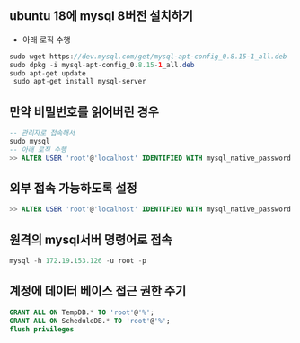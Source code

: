 ## ubuntu 18에 mysql 8버전 설치하기 
* 아래 로직 수행
```java
sudo wget https://dev.mysql.com/get/mysql-apt-config_0.8.15-1_all.deb
sudo dpkg -i mysql-apt-config_0.8.15-1_all.deb
sudo apt-get update
 sudo apt-get install mysql-server
```

## 만약 비밀번호를 읽어버린 경우
```sql
-- 관리자로 접속해서 
sudo mysql
-- 아래 로직 수행
>> ALTER USER 'root'@'localhost' IDENTIFIED WITH mysql_native_password BY 'root';
```

## 외부 접속 가능하도록 설정
```sql
>> ALTER USER 'root'@'localhost' IDENTIFIED WITH mysql_native_password BY 'root';
```

## 원격의 mysql서버 명령어로 접속 
```sql
mysql -h 172.19.153.126 -u root -p
```

## 계정에 데이터 베이스 접근 권한 주기
```sql
GRANT ALL ON TempDB.* TO 'root'@'%';
GRANT ALL ON ScheduleDB.* TO 'root'@'%';
flush privileges
```